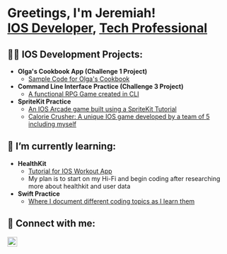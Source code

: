 <h1>Greetings, I'm Jeremiah! <br/><a href="https://github.com/jhicks59">IOS Developer</a>, <a href="https://www.linkedin.com/in/jeremiah-hicks-71b029340/">Tech Professional</a>

<h2>👨‍💻 IOS Development Projects:</h2>

- <b>Olga's Cookbook App (Challenge 1 Project)</b>
  - [Sample Code for Olga's Cookbook](https://github.com/jhicks59/Olgas-Cookbook.git)
- <b>Command Line Interface Practice (Challenge 3 Project)</b>
  - [A functional RPG Game created in CLI](https://github.com/jhicks59/Rustbucket-Rumble.git)
- <b>SpriteKit Practice</b>
  - [An IOS Arcade game built using a SpriteKit Tutorial](https://github.com/jhicks59/Solo-Mission.git)
  - [Calorie Crusher: A unique IOS game developed by a team of 5 including myself](https://github.com/jhicks59/CalorieCrusher.git)
    
<h2> 🌱 I’m currently learning:</h2>

- <b>HealthKit</b>
  - [Tutorial for IOS Workout App](https://iosexample.com/build-a-workout-app-from-scratch-using-swiftui-and-healthkit/)
  - My plan is to start on my Hi-Fi and begin coding after researching more about healthkit and user data
- <b>Swift Practice</b>
  - [Where I document different coding topics as I learn them](https://github.com/jhicks59/CodingGuide.git)
 
<h2> 🤳 Connect with me:</h2>

[<img align="left" alt="JoshMadakor | LinkedIn" width="22px" src="https://cdn.jsdelivr.net/npm/simple-icons@v3/icons/linkedin.svg" />][linkedin]

[linkedin]: https://www.linkedin.com/in/jeremiah-hicks-71b029340/

<!--
**joshmadakor1/joshmadakor1** is a ✨ _special_ ✨ repository because its `README.md` (this file) appears on your GitHub profile.

Here are some ideas to get you started:

- 🔭 I’m currently working on ...
-  ...
- 👯 I’m looking to collaborate on ...
- 🤔 I’m looking for help with ...
- 💬 Ask me about ...
- 📫 How to reach me: ...
- 😄 Pronouns: ...
- ⚡ Fun fact: ...
-->
